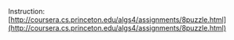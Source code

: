 Instruction: [http://coursera.cs.princeton.edu/algs4/assignments/8puzzle.html](http://coursera.cs.princeton.edu/algs4/assignments/8puzzle.html)
